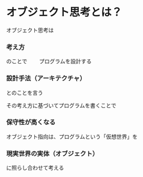 # オブジェクト思考とは？

オブジェクト思考は
### 考え方　　　
のことで　　
プログラムを設計する
### 設計手法（アーキテクチャ）

とのことを言う

その考え方に基づいてプログラムを書くことで
### 保守性が高くなる

オブジェクト指向は、プログラムという「仮想世界」を

### 現実世界の実体（オブジェクト）

に照らし合わせて考える
